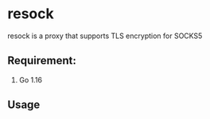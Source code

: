 # resock
resock is a proxy that supports TLS encryption for SOCKS5

## Requirement:
1. Go 1.16 

## Usage

